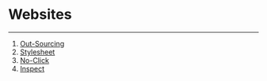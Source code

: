# Websites

---

1. [Out-Sourcing](https://alfahadarc.github.io/ctf_1_ques_1/)
2. [Stylesheet](https://alfahadarc.github.io/ctf_1_ques_2/)
3. [No-Click](https://alfahadarc.github.io/ctf_1_ques_23/)
4. [Inspect](https://alfahadarc.github.io/ctf_1_ques_3/)
